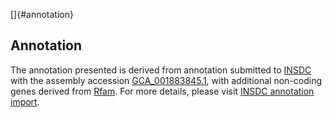 []{#annotation}

Annotation
----------

The annotation presented is derived from annotation submitted to
[INSDC](http://www.insdc.org) with the assembly accession
[GCA\_001883845.1](http://www.ebi.ac.uk/ena/data/view/GCA_001883845.1),
with additional non-coding genes derived from
[Rfam](http://rfam.xfam.org/). For more details, please visit [INSDC
annotation
import](http://ensemblgenomes.org/info/data/insdc_annotation).
